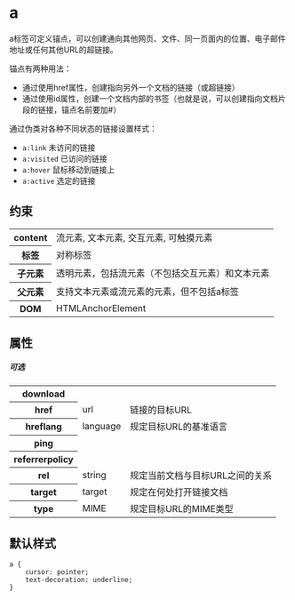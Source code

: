# a

a标签可定义锚点，可以创建通向其他网页、文件、同一页面内的位置、电子邮件地址或任何其他URL的超链接。

锚点有两种用法：  
  - 通过使用href属性，创建指向另外一个文档的链接（或超链接）
  - 通过使用id属性，创建一个文档内部的书签（也就是说，可以创建指向文档片段的链接，锚点名前要加#）

通过伪类对各种不同状态的链接设置样式：
  - `a:link` 未访问的链接
  - `a:visited` 已访问的链接
  - `a:hover` 鼠标移动到链接上
  - `a:active` 选定的链接

## 约束

<table>
<tr>
    <th>content</th>
    <td>流元素, 文本元素, 交互元素, 可触摸元素</td>
</tr>
<tr>
    <th>标签</th>
    <td>对称标签</td>
</tr>
<tr>
    <th>子元素</th>
    <td>透明元素，包括流元素（不包括交互元素）和文本元素</td>
</tr>
<tr>
    <th>父元素</th>
    <td>支持文本元素或流元素的元素，但不包括a标签</td>
</tr>
<tr>
    <th>DOM</th>
    <td>HTMLAnchorElement</td>
</tr>
</table>

## 属性

##### 可选

<table>
<tr>
	<th>download</th>
	<td></td>
	<td></td>
</tr>
<tr>
	<th>href</th>
	<td>url</td>
	<td>链接的目标URL</td>
</tr>
<tr>
	<th>hreflang</th>
	<td>language</td>
	<td>规定目标URL的基准语言</td>
</tr>
<tr>
	<th>ping</th>
	<td></td>
	<td></td>
</tr>
<tr>
	<th>referrerpolicy</th>
	<td></td>
	<td></td>
</tr>
<tr>
	<th>rel</th>
	<td>string</td>
	<td>规定当前文档与目标URL之间的关系</td>
</tr>
<tr>
	<th>target</th>
	<td>target</td>
	<td>规定在何处打开链接文档</td>
</tr>
<tr>
	<th>type</th>
	<td>MIME</td>
	<td>规定目标URL的MIME类型</td>
</tr>
</table>

## 默认样式

```
a {
    cursor: pointer;
    text-decoration: underline;
}
```
